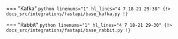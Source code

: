 === "Kafka"
    ```python linenums="1" hl_lines="4 7 18-21 29-30"
    {!> docs_src/integrations/fastapi/base_kafka.py !}
    ```

=== "Rabbit"
    ```python linenums="1" hl_lines="4 7 18-21 29-30"
    {!> docs_src/integrations/fastapi/base_rabbit.py !}
    ```
